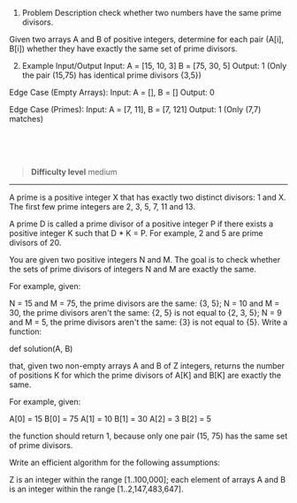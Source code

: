 1. Problem Description
  check whether two numbers have the same prime divisors.

Given two arrays A and B of positive integers, determine for each pair (A[i], B[i]) whether they have exactly the same set of prime divisors.

2. Example Input/Output
Input:
A = [15, 10, 3]
B = [75, 30, 5]
Output: 1 (Only the pair (15,75) has identical prime divisors {3,5})

Edge Case (Empty Arrays):
Input: A = [], B = []
Output: 0

Edge Case (Primes):
Input: A = [7, 11], B = [7, 121]
Output: 1 (Only (7,7) matches)


<br><br><br>

> **Difficulty level**
> medium

---

A prime is a positive integer X that has exactly two distinct divisors: 1 and X. The first few prime integers are 2, 3, 5, 7, 11 and 13.

A prime D is called a prime divisor of a positive integer P if there exists a positive integer K such that D * K = P. For example, 2 and 5 are prime divisors of 20.

You are given two positive integers N and M. The goal is to check whether the sets of prime divisors of integers N and M are exactly the same.

For example, given:

N = 15 and M = 75, the prime divisors are the same: {3, 5};
N = 10 and M = 30, the prime divisors aren't the same: {2, 5} is not equal to {2, 3, 5};
N = 9 and M = 5, the prime divisors aren't the same: {3} is not equal to {5}.
Write a function:

def solution(A, B)


that, given two non-empty arrays A and B of Z integers, returns the number of positions K for which the prime divisors of A[K] and B[K] are exactly the same.

For example, given:

A[0] = 15 B[0] = 75 A[1] = 10 B[1] = 30 A[2] = 3 B[2] = 5

the function should return 1, because only one pair (15, 75) has the same set of prime divisors.

Write an efficient algorithm for the following assumptions:

Z is an integer within the range [1..100,000];
each element of arrays A and B is an integer within the range [1..2,147,483,647].
